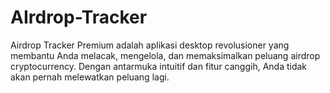 # AIrdrop-Tracker
Airdrop Tracker Premium adalah aplikasi desktop revolusioner yang membantu Anda melacak, mengelola, dan memaksimalkan peluang airdrop cryptocurrency. Dengan antarmuka intuitif dan fitur canggih, Anda tidak akan pernah melewatkan peluang lagi.
